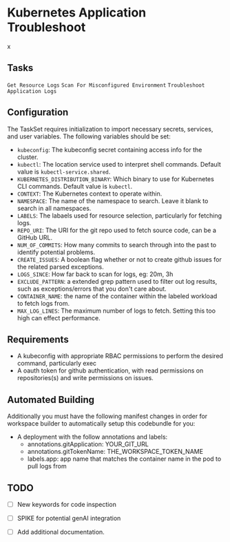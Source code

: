 # Kubernetes Application Troubleshoot

x
## Tasks
`Get Resource Logs`
`Scan For Misconfigured Environment`
`Troubleshoot Application Logs`

## Configuration
The TaskSet requires initialization to import necessary secrets, services, and user variables. The following variables should be set:

- `kubeconfig`: The kubeconfig secret containing access info for the cluster.
- `kubectl`: The location service used to interpret shell commands. Default value is `kubectl-service.shared`.
- `KUBERNETES_DISTRIBUTION_BINARY`: Which binary to use for Kubernetes CLI commands. Default value is `kubectl`.
- `CONTEXT`: The Kubernetes context to operate within.
- `NAMESPACE`: The name of the namespace to search. Leave it blank to search in all namespaces.
- `LABELS`: The labaels used for resource selection, particularly for fetching logs.
- `REPO_URI`: The URI for the git repo used to fetch source code, can be a GitHub URL.
- `NUM_OF_COMMITS`: How many commits to search through into the past to identify potential problems.
- `CREATE_ISSUES`: A boolean flag whether or not to create github issues for the related parsed exceptions.
- `LOGS_SINCE`: How far back to scan for logs, eg: 20m, 3h
- `EXCLUDE_PATTERN`: a extended grep pattern used to filter out log results, such as exceptions/errors that you don't care about.
- `CONTAINER_NAME`: the name of the container within the labeled workload to fetch logs from.
- `MAX_LOG_LINES`: The maximum number of logs to fetch. Setting this too high can effect performance.

## Requirements
- A kubeconfig with appropriate RBAC permissions to perform the desired command, particularly exec
- A oauth token for github authentication, with read permissions on repositories(s) and write permissions on issues.

## Automated Building
Additionally you must have the following manifest changes in order for workspace builder to automatically setup this codebundle for you:

- A deployment with the follow annotations and labels:
    -   annotations.gitApplication: YOUR_GIT_URL
    -   annotations.gitTokenName: THE_WORKSPACE_TOKEN_NAME
    -   labels.app: app name that matches the container name in the pod to pull logs from

## TODO
- [ ] New keywords for code inspection
- [ ] SPIKE for potential genAI integration
- [ ] Add additional documentation.

